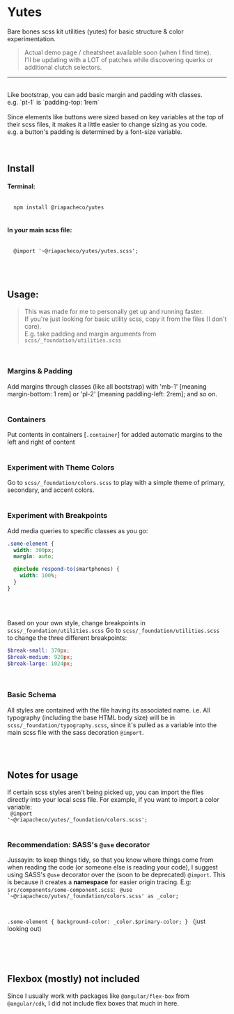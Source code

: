 # Yutes

Bare bones scss kit utilities (yutes) for basic structure & color experimentation.
> Actual demo page / cheatsheet available soon (when I find time). <br>
> I'll be updating with a LOT of patches while discovering querks or additional clutch selectors.

---

<br>
Like bootstrap, you can add basic margin and padding with classes.<br>
e.g. `pt-1` is `padding-top: 1rem`
<br><br>
Since elements like buttons were sized based on key variables at the top of their scss files, it makes it a little easier to change sizing as you code.<br>
e.g. a button's padding is determined by a font-size variable.
<br><br><br>

## Install

#### Terminal:
<code>
  npm install @riapacheco/yutes
</code>

<br>

#### In your main scss file:
<code>
  @import '~@riapacheco/yutes/yutes.scss';
</code>


<br>
<br>
<br>

## Usage:

> This was made for me to personally get up and running faster.<br> If you're just looking for basic utility scss, copy it from the files (I don't care).<br> E.g. take padding and margin arguments from `scss/_foundation/utilities.scss`
<br>

### Margins & Padding
Add margins through classes (like all bootstrap) with 'mb-1' [meaning margin-bottom: 1 rem] or 'pl-2' [meaning paddling-left: 2rem]; and so on.
<br><br>

### Containers
Put contents in containers [`.container`] for added automatic margins to the left and right of content
<br><br>

### Experiment with Theme Colors
Go to `scss/_foundation/colors.scss` to play with a simple theme of primary, secondary, and accent colors. 
<br><br>

### Experiment with Breakpoints
Add media queries to specific classes as you go:
```scss
.some-element {
  width: 300px;
  margin: auto;

  @include respond-to(smartphones) {
    width: 100%;
  }
}
```
<br><br>

Based on your own style, change breakpoints in `scss/_foundation/utilities.scss`
Go to `scss/_foundation/utilities.scss` to change the three different breakpoints:
```scss
$break-small: 370px;
$break-medium: 920px;
$break-large: 1024px;
```

<br>

### Basic Schema
All styles are contained with the file having its associated name. 
i.e. All typography (including the base HTML body size) will be in `scss/_foundation/typography.scss`, since it's pulled as a variable into the main scss file with the sass decoration `@import`.

<br><br>

## Notes for usage
If certain scss styles aren't being picked up, you can import the files directly into your local scss file. For example, if you want to import a color variable:
<br>
<code>
  @import '~@riapacheco/yutes/_foundation/colors.scss';
</code>
<br><br>

### Recommendation: SASS's `@use` decorator
Jussayin: to keep things tidy, so that you know where things come from when reading the code (or someone else is reading your code), I suggest using SASS's `@use` decorator over the (soon to be deprecated) `@import`. This is because it creates a <strong>namespace</strong> for easier origin tracing. E.g:
`src/components/some-component.scss`:
<code>
@use `~@riapacheco/yutes/_foundation/colors.scss' as _color;

.some-element {
  background-color: _color.$primary-color;
}
</code>
(just looking out)

<br><br><br>


## Flexbox (mostly) not included
Since I usually work with packages like `@angular/flex-box` from `@angular/cdk`, I did not include flex boxes that much in here. 